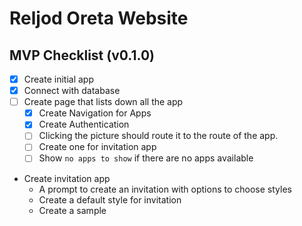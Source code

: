 # Reljod Oreta Website

## MVP Checklist (v0.1.0)
- [x] Create initial app
- [x] Connect with database
- [ ] Create page that lists down all the app
    - [x] Create Navigation for Apps
    - [x] Create Authentication
    - [ ] Clicking the picture should route it to the route of the app.
    - [ ] Create one for invitation app
    - [ ] Show `no apps to show` if there are no apps available
- Create invitation app
    - A prompt to create an invitation with options to choose styles
    - Create a default style for invitation
    - Create a sample
